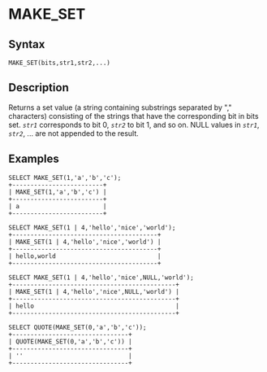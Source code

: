 
# MAKE_SET

## Syntax


```
MAKE_SET(bits,str1,str2,...)
```

## Description


Returns a set value (a string containing substrings separated by ","
characters) consisting of the strings that have the corresponding bit
in bits set. *`str1`* corresponds to bit 0, *`str2`* to bit 1, and so on. NULL
values in *`str1`*, *`str2`*, ... are not appended to the result.


## Examples


```
SELECT MAKE_SET(1,'a','b','c');
+-------------------------+
| MAKE_SET(1,'a','b','c') |
+-------------------------+
| a                       |
+-------------------------+

SELECT MAKE_SET(1 | 4,'hello','nice','world');
+----------------------------------------+
| MAKE_SET(1 | 4,'hello','nice','world') |
+----------------------------------------+
| hello,world                            |
+----------------------------------------+

SELECT MAKE_SET(1 | 4,'hello','nice',NULL,'world');
+---------------------------------------------+
| MAKE_SET(1 | 4,'hello','nice',NULL,'world') |
+---------------------------------------------+
| hello                                       |
+---------------------------------------------+

SELECT QUOTE(MAKE_SET(0,'a','b','c'));
+--------------------------------+
| QUOTE(MAKE_SET(0,'a','b','c')) |
+--------------------------------+
| ''                             |
+--------------------------------+
```
